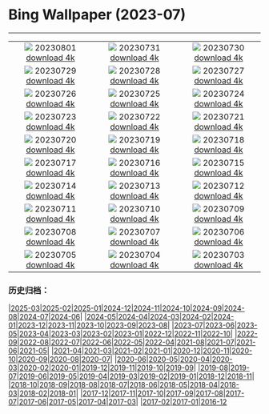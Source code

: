 # Bing Wallpaper (2023-07)
**************
| | | |
|:-:|:-:|:-:|
| ![](https://www.bing.com/th?id=OHR.DenaliClimber_ZH-CN7548168932_1920x1080.jpg) 20230801 [download 4k](https://www.bing.com/th?id=OHR.DenaliClimber_ZH-CN7548168932_UHD.jpg) | ![](https://www.bing.com/th?id=OHR.RockHouse_ZH-CN7318310409_1920x1080.jpg) 20230731 [download 4k](https://www.bing.com/th?id=OHR.RockHouse_ZH-CN7318310409_UHD.jpg) | ![](https://www.bing.com/th?id=OHR.PalouseHills_ZH-CN6864015897_1920x1080.jpg) 20230730 [download 4k](https://www.bing.com/th?id=OHR.PalouseHills_ZH-CN6864015897_UHD.jpg) |
| ![](https://www.bing.com/th?id=OHR.TigerIndia_ZH-CN6657629375_1920x1080.jpg) 20230729 [download 4k](https://www.bing.com/th?id=OHR.TigerIndia_ZH-CN6657629375_UHD.jpg) | ![](https://www.bing.com/th?id=OHR.SanBlasIslands_ZH-CN6320572106_1920x1080.jpg) 20230728 [download 4k](https://www.bing.com/th?id=OHR.SanBlasIslands_ZH-CN6320572106_UHD.jpg) | ![](https://www.bing.com/th?id=OHR.ParisLouvre_ZH-CN0341884841_1920x1080.jpg) 20230727 [download 4k](https://www.bing.com/th?id=OHR.ParisLouvre_ZH-CN0341884841_UHD.jpg) |
| ![](https://www.bing.com/th?id=OHR.MangrovePark_ZH-CN0208518370_1920x1080.jpg) 20230726 [download 4k](https://www.bing.com/th?id=OHR.MangrovePark_ZH-CN0208518370_UHD.jpg) | ![](https://www.bing.com/th?id=OHR.LasLagunas_ZH-CN9917702340_1920x1080.jpg) 20230725 [download 4k](https://www.bing.com/th?id=OHR.LasLagunas_ZH-CN9917702340_UHD.jpg) | ![](https://www.bing.com/th?id=OHR.ZebraCousins_ZH-CN8159888859_1920x1080.jpg) 20230724 [download 4k](https://www.bing.com/th?id=OHR.ZebraCousins_ZH-CN8159888859_UHD.jpg) |
| ![](https://www.bing.com/th?id=OHR.TeaEstate_ZH-CN9645412630_1920x1080.jpg) 20230723 [download 4k](https://www.bing.com/th?id=OHR.TeaEstate_ZH-CN9645412630_UHD.jpg) | ![](https://www.bing.com/th?id=OHR.HammockDay_ZH-CN9368760971_1920x1080.jpg) 20230722 [download 4k](https://www.bing.com/th?id=OHR.HammockDay_ZH-CN9368760971_UHD.jpg) | ![](https://www.bing.com/th?id=OHR.BridgeNorway_ZH-CN9063814637_1920x1080.jpg) 20230721 [download 4k](https://www.bing.com/th?id=OHR.BridgeNorway_ZH-CN9063814637_UHD.jpg) |
| ![](https://www.bing.com/th?id=OHR.MoonDayArtemis_ZH-CN8743374853_1920x1080.jpg) 20230720 [download 4k](https://www.bing.com/th?id=OHR.MoonDayArtemis_ZH-CN8743374853_UHD.jpg) | ![](https://www.bing.com/th?id=OHR.CrescentLake_ZH-CN8294493832_1920x1080.jpg) 20230719 [download 4k](https://www.bing.com/th?id=OHR.CrescentLake_ZH-CN8294493832_UHD.jpg) | ![](https://www.bing.com/th?id=OHR.BucerosBicornis_ZH-CN7795050230_1920x1080.jpg) 20230718 [download 4k](https://www.bing.com/th?id=OHR.BucerosBicornis_ZH-CN7795050230_UHD.jpg) |
| ![](https://www.bing.com/th?id=OHR.CavanCastle_ZH-CN7109317900_1920x1080.jpg) 20230717 [download 4k](https://www.bing.com/th?id=OHR.CavanCastle_ZH-CN7109317900_UHD.jpg) | ![](https://www.bing.com/th?id=OHR.BearHoleBrook_ZH-CN6855885557_1920x1080.jpg) 20230716 [download 4k](https://www.bing.com/th?id=OHR.BearHoleBrook_ZH-CN6855885557_UHD.jpg) | ![](https://www.bing.com/th?id=OHR.CastelmazzanoSunrise_ZH-CN6733875019_1920x1080.jpg) 20230715 [download 4k](https://www.bing.com/th?id=OHR.CastelmazzanoSunrise_ZH-CN6733875019_UHD.jpg) |
| ![](https://www.bing.com/th?id=OHR.BlacktipSharks_ZH-CN6532659465_1920x1080.jpg) 20230714 [download 4k](https://www.bing.com/th?id=OHR.BlacktipSharks_ZH-CN6532659465_UHD.jpg) | ![](https://www.bing.com/th?id=OHR.ZhangyeGeopark_ZH-CN1045536243_1920x1080.jpg) 20230713 [download 4k](https://www.bing.com/th?id=OHR.ZhangyeGeopark_ZH-CN1045536243_UHD.jpg) | ![](https://www.bing.com/th?id=OHR.NakupendaBeach_ZH-CN7913805608_1920x1080.jpg) 20230712 [download 4k](https://www.bing.com/th?id=OHR.NakupendaBeach_ZH-CN7913805608_UHD.jpg) |
| ![](https://www.bing.com/th?id=OHR.WorldPopDay_ZH-CN7074706912_1920x1080.jpg) 20230711 [download 4k](https://www.bing.com/th?id=OHR.WorldPopDay_ZH-CN7074706912_UHD.jpg) | ![](https://www.bing.com/th?id=OHR.SomersetLavender_ZH-CN5823464763_1920x1080.jpg) 20230710 [download 4k](https://www.bing.com/th?id=OHR.SomersetLavender_ZH-CN5823464763_UHD.jpg) | ![](https://www.bing.com/th?id=OHR.MoselleRiver_ZH-CN1283415242_1920x1080.jpg) 20230709 [download 4k](https://www.bing.com/th?id=OHR.MoselleRiver_ZH-CN1283415242_UHD.jpg) |
| ![](https://www.bing.com/th?id=OHR.CooperChapel_ZH-CN1150924688_1920x1080.jpg) 20230708 [download 4k](https://www.bing.com/th?id=OHR.CooperChapel_ZH-CN1150924688_UHD.jpg) | ![](https://www.bing.com/th?id=OHR.CocoaPods_ZH-CN6192387360_1920x1080.jpg) 20230707 [download 4k](https://www.bing.com/th?id=OHR.CocoaPods_ZH-CN6192387360_UHD.jpg) | ![](https://www.bing.com/th?id=OHR.KissingPenguins_ZH-CN5449471262_1920x1080.jpg) 20230706 [download 4k](https://www.bing.com/th?id=OHR.KissingPenguins_ZH-CN5449471262_UHD.jpg) |
| ![](https://www.bing.com/th?id=OHR.CorfuBeach_ZH-CN8660068587_1920x1080.jpg) 20230705 [download 4k](https://www.bing.com/th?id=OHR.CorfuBeach_ZH-CN8660068587_UHD.jpg) | ![](https://www.bing.com/th?id=OHR.GrasslandsNationalParkSaskachewan_ZH-CN6530285883_1920x1080.jpg) 20230704 [download 4k](https://www.bing.com/th?id=OHR.GrasslandsNationalParkSaskachewan_ZH-CN6530285883_UHD.jpg) | ![](https://www.bing.com/th?id=OHR.CoyoteBanff_ZH-CN4183627255_1920x1080.jpg) 20230703 [download 4k](https://www.bing.com/th?id=OHR.CoyoteBanff_ZH-CN4183627255_UHD.jpg) |

### 历史归档：

|[2025-03](/../2025-03/2025-03.md)|[2025-02](/../2025-02/2025-02.md)|[2025-01](/../2025-01/2025-01.md)|[2024-12](/../2024-12/2024-12.md)|[2024-11](/../2024-11/2024-11.md)|[2024-10](/../2024-10/2024-10.md)|[2024-09](/../2024-09/2024-09.md)|[2024-08](/../2024-08/2024-08.md)|[2024-07](/../2024-07/2024-07.md)|[2024-06](/../2024-06/2024-06.md)|
|[2024-05](/../2024-05/2024-05.md)|[2024-04](/../2024-04/2024-04.md)|[2024-03](/../2024-03/2024-03.md)|[2024-02](/../2024-02/2024-02.md)|[2024-01](/../2024-01/2024-01.md)|[2023-12](/../2023-12/2023-12.md)|[2023-11](/../2023-11/2023-11.md)|[2023-10](/../2023-10/2023-10.md)|[2023-09](/../2023-09/2023-09.md)|[2023-08](/../2023-08/2023-08.md)|
|[2023-07](/2023-07.md)|[2023-06](/../2023-06/2023-06.md)|[2023-05](/../2023-05/2023-05.md)|[2023-04](/../2023-04/2023-04.md)|[2023-03](/../2023-03/2023-03.md)|[2023-02](/../2023-02/2023-02.md)|[2023-01](/../2023-01/2023-01.md)|[2022-12](/../2022-12/2022-12.md)|[2022-11](/../2022-11/2022-11.md)|[2022-10](/../2022-10/2022-10.md)|
|[2022-09](/../2022-09/2022-09.md)|[2022-08](/../2022-08/2022-08.md)|[2022-07](/../2022-07/2022-07.md)|[2022-06](/../2022-06/2022-06.md)|[2022-05](/../2022-05/2022-05.md)|[2022-04](/../2022-04/2022-04.md)|[2021-08](/../2021-08/2021-08.md)|[2021-07](/../2021-07/2021-07.md)|[2021-06](/../2021-06/2021-06.md)|[2021-05](/../2021-05/2021-05.md)|
|[2021-04](/../2021-04/2021-04.md)|[2021-03](/../2021-03/2021-03.md)|[2021-02](/../2021-02/2021-02.md)|[2021-01](/../2021-01/2021-01.md)|[2020-12](/../2020-12/2020-12.md)|[2020-11](/../2020-11/2020-11.md)|[2020-10](/../2020-10/2020-10.md)|[2020-09](/../2020-09/2020-09.md)|[2020-08](/../2020-08/2020-08.md)|[2020-07](/../2020-07/2020-07.md)|
|[2020-06](/../2020-06/2020-06.md)|[2020-05](/../2020-05/2020-05.md)|[2020-04](/../2020-04/2020-04.md)|[2020-03](/../2020-03/2020-03.md)|[2020-02](/../2020-02/2020-02.md)|[2020-01](/../2020-01/2020-01.md)|[2019-12](/../2019-12/2019-12.md)|[2019-11](/../2019-11/2019-11.md)|[2019-10](/../2019-10/2019-10.md)|[2019-09](/../2019-09/2019-09.md)|
|[2019-08](/../2019-08/2019-08.md)|[2019-07](/../2019-07/2019-07.md)|[2019-06](/../2019-06/2019-06.md)|[2019-05](/../2019-05/2019-05.md)|[2019-04](/../2019-04/2019-04.md)|[2019-03](/../2019-03/2019-03.md)|[2019-02](/../2019-02/2019-02.md)|[2019-01](/../2019-01/2019-01.md)|[2018-12](/../2018-12/2018-12.md)|[2018-11](/../2018-11/2018-11.md)|
|[2018-10](/../2018-10/2018-10.md)|[2018-09](/../2018-09/2018-09.md)|[2018-08](/../2018-08/2018-08.md)|[2018-07](/../2018-07/2018-07.md)|[2018-06](/../2018-06/2018-06.md)|[2018-05](/../2018-05/2018-05.md)|[2018-04](/../2018-04/2018-04.md)|[2018-03](/../2018-03/2018-03.md)|[2018-02](/../2018-02/2018-02.md)|[2018-01](/../2018-01/2018-01.md)|
|[2017-12](/../2017-12/2017-12.md)|[2017-11](/../2017-11/2017-11.md)|[2017-10](/../2017-10/2017-10.md)|[2017-09](/../2017-09/2017-09.md)|[2017-08](/../2017-08/2017-08.md)|[2017-07](/../2017-07/2017-07.md)|[2017-06](/../2017-06/2017-06.md)|[2017-05](/../2017-05/2017-05.md)|[2017-04](/../2017-04/2017-04.md)|[2017-03](/../2017-03/2017-03.md)|
|[2017-02](/../2017-02/2017-02.md)|[2017-01](/../2017-01/2017-01.md)|[2016-12](/../2016-12/2016-12.md)